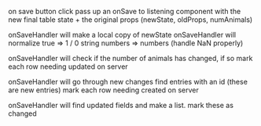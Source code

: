 on save button click
pass up an onSave to listening component with the 
new final table state + the original props (newState, oldProps, numAnimals)


onSaveHandler will make a local copy of newState
onSaveHandler will normalize
	true => 1 / 0
	string numbers => numbers (handle NaN properly)
	

onSaveHandler will check if the number of animals has changed,
if so mark each row needing updated on server

onSaveHandler will go through new changes find entries with
an id (these are new entries)
	mark each row needing created on server


onSaveHandler will find updated fields and make a list.
	mark these as changed

